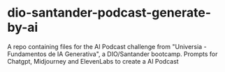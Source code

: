 # dio-santander-podcast-generate-by-ai
A repo containing files for the AI Podcast challenge from "Universia - Fundamentos de IA Generativa", a DIO/Santander bootcamp. Prompts for Chatgpt, Midjourney and ElevenLabs to create a AI Podcast
